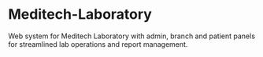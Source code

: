# Meditech-Laboratory
Web system for Meditech Laboratory with admin, branch and patient panels for streamlined lab operations and report management.
